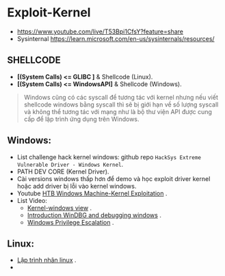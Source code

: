 # Exploit-Kernel
- https://www.youtube.com/live/T53Bpi1CfsY?feature=share
- Sysinternal https://learn.microsoft.com/en-us/sysinternals/resources/
## SHELLCODE
- __[(System Calls) <= GLIBC ]__ & Shellcode (Linux).
- __[(System Calls) <= WindowsAPI]__ & Shellcode (Windows).
> Windows cũng có các syscall để tương tác với kernel nhưng nếu viết shellcode windows bằng syscall thì sẽ bị giới hạn về số lượng syscall và không thể tương tác với mạng như là bộ thư viện API được cung cấp để lập trình ứng dụng trên Windows.

## Windows:
- List challenge hack kernel windows: github repo `HackSys Extreme Vulnerable Driver - Windows Kernel`.
- PATH DEV CORE (Kernel Driver).
- Cài versions windows thấp hơn để demo và học exploit driver kernel hoặc add driver bị lỗi vào kernel windows.
- Youtube [HTB Windows Machine-Kernel Exploitation](https://www.youtube.com/watch?v=a4qVEO4IArw) .
- List Video:
    * [Kernel-windows view](https://www.youtube.com/watch?v=9h1FsOISwX0&list=PLt9cUwGw6CYHWuMtGHSgdLUaTo7aa2lEr) .
    * [Introduction WinDBG and debugging windows](https://www.youtube.com/watch?v=8zBpqc3HkSE&list=PLhx7-txsG6t6n_E2LgDGqgvJtCHPL7UFu) .
    * [Windows Privilege Escalation](https://www.youtube.com/watch?v=hVth_4m9H6U&list=PLlrnAg4kKF3puXLI0JyltbNJOC2R2HVFk) .

## Linux:
- [Lập trình nhân linux](https://www.youtube.com/@KHuynh/playlists) .
- 
